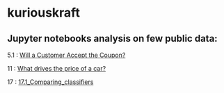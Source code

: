 # kuriouskraft

## Jupyter notebooks analysis on few public data:
5.1 : [Will a Customer Accept the Coupon?](5.1_Customer_Coupon)

11 : [What drives the price of a car?](11_Car_Price_Analysis)

17 : [17.1_Comparing_classifiers](17.1_Comparing_classifiers)

